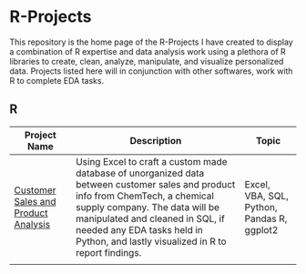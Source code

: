 # R-Projects
This repository is the home page of the R-Projects I have created to display a combination of R expertise and data analysis work using a plethora of R libraries to create, clean, analyze, manipulate, and visualize personalized data. Projects listed here will in conjunction with other softwares, work with R to complete EDA tasks. 

## R
Project Name  | Description   |  Topic
------------- | ------------- | ------------------
[Customer Sales and Product Analysis](https://github.com/Josh9182/R-Projects/tree/main/Customer%20Sales) | Using Excel to craft a custom made database of unorganized data between customer sales and product info from ChemTech, a chemical supply company. The data will be manipulated and cleaned in SQL, if needed any EDA tasks held in Python, and lastly visualized in R to report findings. | Excel, VBA, SQL, Python, Pandas R, ggplot2
||
